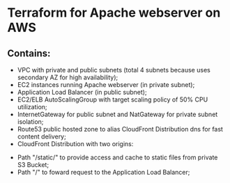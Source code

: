 # Terraform for Apache webserver on AWS

## Contains:
- VPC with private and public subnets (total 4 subnets because uses secondary AZ for high availability);
- EC2 instances running Apache webserver (in private subnet);
- Application Load Balancer (in public subnet);
- EC2/ELB AutoScalingGroup with target scaling policy of 50% CPU utilization;
- InternetGateway for public subnet and NatGateway for private subnet isolation;
- Route53 public hosted zone to alias CloudFront Distribution dns for fast content delivery;
- CloudFront Distribution with two origins:
* Path "/static/" to provide access and cache to static files from private S3 Bucket;
* Path "/" to foward request to the Application Load Balancer;
